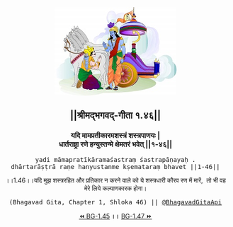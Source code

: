 <center><img src="../../asset/BG.png" alt="#API #bhagavadgitaapi #slok #nodejs #js #api #gitaapi #krishna #hinduism #vedic #ISKCON #shreemadbhagavadgita #technology"/>
<h2>||श्रीमद्‍भगवद्‍-गीता १.४६||</h2>
<h3>यदि मामप्रतीकारमशस्त्रं शस्त्रपाणयः |<br/>धार्तराष्ट्रा रणे हन्युस्तन्मे क्षेमतरं भवेत् ||१-४६||</h3>
<pre>yadi māmapratīkāramaśastraṃ śastrapāṇayaḥ .<br/>dhārtarāṣṭrā raṇe hanyustanme kṣemataraṃ bhavet ||1-46||</pre>
<p>।।1.46।।यदि मुझ शस्त्ररहित और प्रतिकार न करने वाले को ये शस्त्रधारी कौरव रण में मारें,  तो भी वह मेरे लिये कल्याणकारक होगा।</p>
<pre>(Bhagavad Gita, Chapter 1, Shloka 46) || <a href="https://twitter.com/bhagavadgitaapi">@BhagavadGitaApi</a></pre><a href="../../1/45">⏪  BG-1.45</a><b>        ।।        </b><a href="../../1/47">BG-1.47  ⏩</a></center>